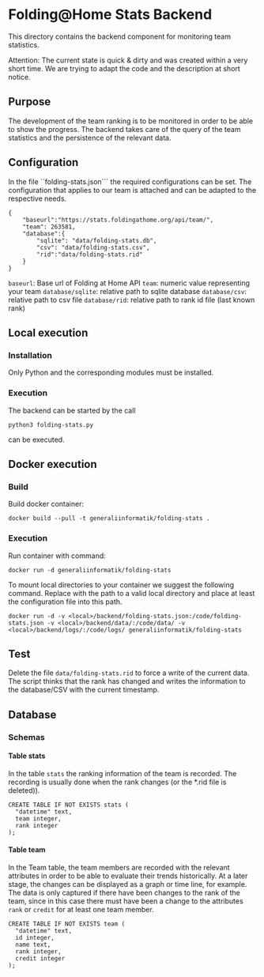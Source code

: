# Folding@Home Stats Backend

This directory contains the backend component for monitoring team statistics.

Attention: The current state is quick & dirty and was created within a very short time. We are trying to adapt the code and the description at short notice.

## Purpose

The development of the team ranking is to be monitored in order to be able to show the progress. The backend takes care of the query of the team statistics and the persistence of the relevant data.

## Configuration

In the file ``folding-stats.json``` the required configurations can be set. The configuration that applies to our team is attached and can be adapted to the respective needs.

```
{
    "baseurl":"https://stats.foldingathome.org/api/team/",
    "team": 263581,
    "database":{
        "sqlite": "data/folding-stats.db",
        "csv": "data/folding-stats.csv",
        "rid":"data/folding-stats.rid"
    }
}
```
```baseurl```: Base url of Folding at Home API
```team```: numeric value representing your team
```database/sqlite```: relative path to sqlite database
```database/csv```: relative path to csv file
```database/rid```: relative path to rank id file (last known rank)

## Local execution

### Installation

Only Python and the corresponding modules must be installed.

### Execution

The backend can be started by the call

```
python3 folding-stats.py
```

can be executed.

## Docker execution

### Build

Build docker container:

```
docker build --pull -t generaliinformatik/folding-stats .
```

### Execution

Run container with command:
```
docker run -d generaliinformatik/folding-stats
```

To mount local directories to your container we suggest the following command. Replace <local> with the path to a valid local directory and place at least the configuration file into this path.

```
docker run -d -v <local>/backend/folding-stats.json:/code/folding-stats.json -v <local>/backend/data/:/code/data/ -v <local>/backend/logs/:/code/logs/ generaliinformatik/folding-stats
```

## Test

Delete the file ```data/folding-stats.rid``` to force a write of the current data. The script thinks that the rank has changed and writes the information to the database/CSV with the current timestamp.

## Database

### Schemas

#### Table stats

In the table ```stats``` the ranking information of the team is recorded. The recording is usually done when the rank changes (or the *.rid file is deleted)).

```
CREATE TABLE IF NOT EXISTS stats (
  "datetime" text,
  team integer,
  rank integer
);
```

#### Table team

In the Team table, the team members are recorded with the relevant attributes in order to be able to evaluate their trends historically. At a later stage, the changes can be displayed as a graph or time line, for example. The data is only captured if there have been changes to the rank of the team, since in this case there must have been a change to the attributes ```rank``` or ```credit``` for at least one team member.

```
CREATE TABLE IF NOT EXISTS team (
  "datetime" text,
  id integer,
  name text,
  rank integer,
  credit integer
);
```
